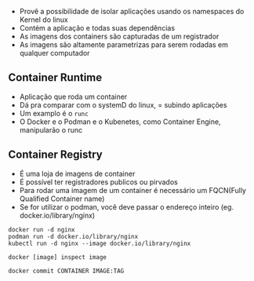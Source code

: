 - Provê a possibilidade de isolar aplicações usando os namespaces do Kernel do linux 
- Contém a aplicação e todas suas dependências
- As imagens dos containers são capturadas de um registrador
- As imagens são altamente parametrizas para serem rodadas em qualquer computador

## Container Runtime

 - Aplicação que roda um container
 - Dá pra comparar com o systemD do linux, = subindo aplicações
 - Um examplo é o `runc`
- O Docker e o Podman e o Kubenetes, como Container Engine, manipularão o runc

## Container Registry

- É uma loja de imagens de container
- É possível ter registradores publicos ou pirvados
- Para rodar uma imagem de um container é necessário um FQCN(Fully Qualified Container name)
- Se for utilizar o podman, você deve passar o endereço inteiro (eg. docker.io/library/nginx)

```shell title:"Run a container"
docker run -d nginx
podman run -d docker.io/library/nginx
kubectl run -d nginx --image docker.io/library/nginx
```


```shell title:"Retorna informações sobre um container"
docker [image] inspect image
```

```shell title:"Cria um imagem a partir de um container rodando"
docker commit CONTAINER IMAGE:TAG
```